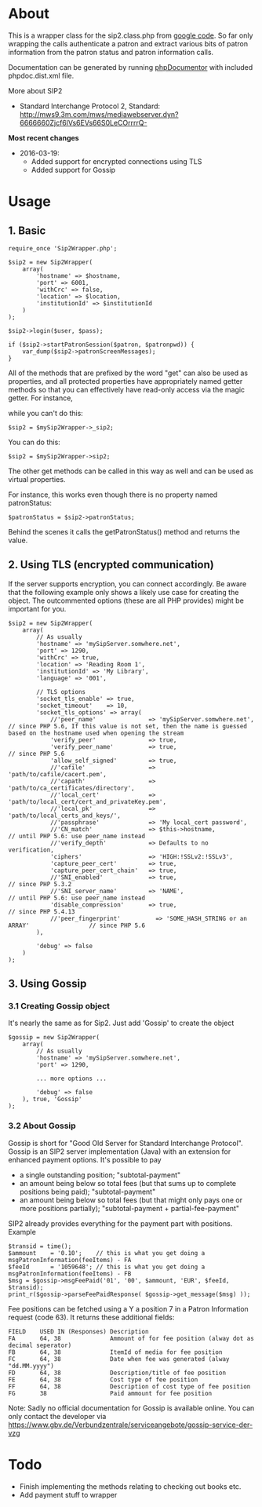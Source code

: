 # About
This is a wrapper class for the sip2.class.php from [google code](https://code.google.com/p/php-sip2/). So far only wrapping the calls authenticate a patron and extract various bits of patron information from the patron status and patron information calls.

Documentation can be generated by running [phpDocumentor](http://www.phpdoc.org/) with included phpdoc.dist.xml file.

More about SIP2
* Standard Interchange Protocol 2, Standard: http://mws9.3m.com/mws/mediawebserver.dyn?6666660Zjcf6lVs6EVs66S0LeCOrrrrQ-

**Most recent changes**
* 2016-03-19:
  * Added support for encrypted connections using TLS
  * Added support for Gossip


# Usage

## 1. Basic
```
require_once 'Sip2Wrapper.php';

$sip2 = new Sip2Wrapper(
    array(
        'hostname' => $hostname,
        'port' => 6001,
        'withCrc' => false,
        'location' => $location,
        'institutionId' => $institutionId
    )
);

$sip2->login($user, $pass);

if ($sip2->startPatronSession($patron, $patronpwd)) {
    var_dump($sip2->patronScreenMessages);
}
```

All of the methods that are prefixed by the word "get" can also be used as properties,
and all protected properties have appropriately named getter methods so that you can effectively
have read-only access via the magic getter.  For instance, 

while you can't do this:  

    $sip2 = $mySip2Wrapper->_sip2;

You can do this:

    $sip2 = $mySip2Wrapper->sip2;

The other get methods can be called in this way as well and can be used as virtual properties.

For instance, this works even though there is no property named patronStatus:

    $patronStatus = $sip2->patronStatus;

Behind the scenes it calls the getPatronStatus() method and returns the value.


## 2. Using TLS (encrypted communication)
If the server supports encryption, you can connect accordingly. Be aware that the following example only shows a likely use case for creating the object.
The outcommented options (these are all PHP provides) might be important for you.
```
$sip2 = new Sip2Wrapper(
    array(
        // As usually
        'hostname' => 'mySipServer.somwhere.net',
        'port' => 1290,
        'withCrc' => true,
        'location' => 'Reading Room 1',
        'institutionId' => 'My Library',
        'language' => '001',

        // TLS options
        'socket_tls_enable' => true,
        'socket_timeout'    => 10,
        'socket_tls_options' => array(
            //'peer_name'               => 'mySipServer.somwhere.net',                      // since PHP 5.6, If this value is not set, then the name is guessed based on the hostname used when opening the stream
            'verify_peer'               => true,
            'verify_peer_name'          => true,                                            // since PHP 5.6
            'allow_self_signed'         => true,
            //'cafile'                  => 'path/to/cafile/cacert.pem',
            //'capath'                  => 'path/to/ca_certificates/directory',
            //'local_cert'              => 'path/to/local_cert/cert_and_privateKey.pem',
            //'local_pk'                => 'path/to/local_certs_and_keys/',
            //'passphrase'              => 'My local_cert password',
            //'CN_match'                => $this->hostname,                                 // until PHP 5.6: use peer_name instead
            //'verify_depth'            => Defaults to no verification,
            'ciphers'                   => 'HIGH:!SSLv2:!SSLv3',
            'capture_peer_cert'         => true,
            'capture_peer_cert_chain'   => true,
            //'SNI_enabled'             => true,                                            // since PHP 5.3.2
            //'SNI_server_name'         => 'NAME',                                          // until PHP 5.6: use peer_name instead
            'disable_compression'       => true,                                            // since PHP 5.4.13
            //'peer_fingerprint'          => 'SOME_HASH_STRING or an ARRAY'                 // since PHP 5.6
        ),

        'debug' => false
    )
);
```


## 3. Using Gossip

### 3.1 Creating Gossip object
It's nearly the same as for Sip2. Just add 'Gossip' to create the object
```
$gossip = new Sip2Wrapper(
    array(
        // As usually
        'hostname' => 'mySipServer.somwhere.net',
        'port' => 1290,

        ... more options ...

        'debug' => false
    ), true, 'Gossip'
);
```


### 3.2 About Gossip
Gossip is short for "Good Old Server for Standard Interchange Protocol". Gossip is an SIP2 server implementation (Java) with an extension for enhanced payment options. It's possible to pay
* a single outstanding position; "subtotal-payment"
* an amount being below so total fees (but that sums up to complete positions being paid); "subtotal-payment"
* an amount being below so total fees (but that might only pays one or more positions partially); "subtotal-payment + partial-fee-payment"

SIP2 already provides everything for the payment part with positions. Example
```
$transid = time();
$ammount    = '0.10';    // this is what you get doing a msgPatronInformation(feeItems) - FA
$feeId      = '1059648'; // this is what you get doing a msgPatronInformation(feeItems) - FB
$msg = $gossip->msgFeePaid('01', '00', $ammount, 'EUR', $feeId, $transid);
print_r($gossip->parseFeePaidResponse( $gossip->get_message($msg) ));
```

Fee positions can be fetched using a Y a position 7 in a Patron Information request (code 63). It returns these additional fields:
```
FIELD    USED IN (Responses) Description
FA       64, 38              Ammount of for fee position (alway dot as decimal seperator)
FB       64, 38              ItemId of media for fee position
FC       64, 38              Date when fee was generated (alway "dd.MM.yyyy")
FD       64, 38              Description/title of fee position
FE       64, 38              Cost type of fee position
FF       64, 38              Description of cost type of fee position
FG       38                  Paid ammount for fee position
```

Note: Sadly no official documentation for Gossip is available online. You can only contact the developer via https://www.gbv.de/Verbundzentrale/serviceangebote/gossip-service-der-vzg


# Todo
* Finish implementing the methods relating to checking out books etc.
* Add payment stuff to wrapper
